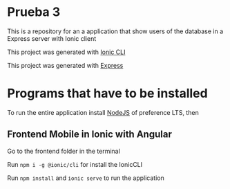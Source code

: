 # Prueba 3

This is a repository for an a application that show users of the database in a Express server with Ionic client

This project was generated with [Ionic CLI](https://ionicframework.com/)

This project was generated with [Express](https://expressjs.com/es/)

# Programs that have to be installed

To run the entire application install [NodeJS](https://nodejs.org/en) of preference LTS, then

## Frontend Mobile in Ionic with Angular

Go to the frontend folder in the terminal

Run `npm i -g @ionic/cli` for install the IonicCLI

Run `npm install` and `ionic serve` to run the application